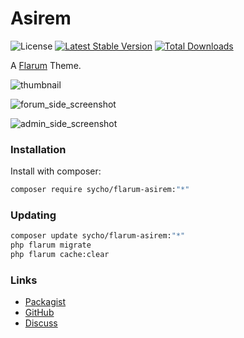 # Asirem

![License](https://img.shields.io/badge/license-MIT-blue.svg) [![Latest Stable Version](https://img.shields.io/packagist/v/sycho/flarum-asirem.svg)](https://packagist.org/packages/sycho/flarum-asirem) [![Total Downloads](https://img.shields.io/packagist/dt/sycho/flarum-asirem.svg)](https://packagist.org/packages/sycho/flarum-asirem)

A [Flarum](http://flarum.org) Theme.

![thumbnail](https://lh3.googleusercontent.com/-zZ09tkO08xI/YHwuyvXY4AI/AAAAAAAAFX4/2R4XyWiACoo7uMuXYQ8epq_W7ohmhCkBQCLcBGAsYHQ/s16000/Screenshot%2Bfrom%2B2021-04-17%2B21-49-59.png)

![forum_side_screenshot](https://lh3.googleusercontent.com/-hT9o5W8HTVc/YJUjky6EmkI/AAAAAAAAFZM/a8xu26cfODIu813M23CY_baSvEt0XOVhQCLcBGAsYHQ/s16000/Screenshot%2Bfrom%2B2021-05-07%2B12-24-20.png)

![admin_side_screenshot](https://lh3.googleusercontent.com/-a_yl5lPzrNs/YJUjx9-24nI/AAAAAAAAFZQ/K-qxeg3ifyMC6bGxbHJ58FzpwYFuwibLwCLcBGAsYHQ/s16000/Screenshot%2Bfrom%2B2021-05-07%2B12-24-54.png)

### Installation

Install with composer:

```sh
composer require sycho/flarum-asirem:"*"
```

### Updating

```sh
composer update sycho/flarum-asirem:"*"
php flarum migrate
php flarum cache:clear
```

### Links

- [Packagist](https://packagist.org/packages/sycho/flarum-asirem)
- [GitHub](https://github.com/sycho/flarum-asirem)
- [Discuss](https://discuss.flarum.org/d/PUT_DISCUSS_SLUG_HERE)
